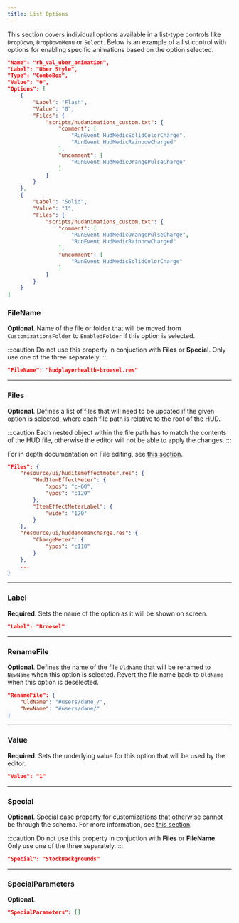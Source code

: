 ```yaml
---
title: List Options
---
```


This section covers individual options available in a list-type controls like `DropDown`, `DropDownMenu` or `Select`. Below is an example of a list control with options for enabling specific animations based on the option selected.

```json
"Name": "rh_val_uber_animation",
"Label": "Uber Style",
"Type": "ComboBox",
"Value": "0",
"Options": [
	{
		"Label": "Flash",
		"Value": "0",
		"Files": {
			"scripts/hudanimations_custom.txt": {
				"comment": [
					"RunEvent HudMedicSolidColorCharge",
					"RunEvent HudMedicRainbowCharged"
				],
				"uncomment": [
					"RunEvent HudMedicOrangePulseCharge"
				]
			}
		}
	},
	{
		"Label": "Solid",
		"Value": "1",
		"Files": {
			"scripts/hudanimations_custom.txt": {
				"comment": [
					"RunEvent HudMedicOrangePulseCharge",
					"RunEvent HudMedicRainbowCharged"
				],
				"uncomment": [
					"RunEvent HudMedicSolidColorCharge"
				]
			}
		}
	}
]
```

### FileName

**Optional**. Name of the file or folder that will be moved from `CustomizationsFolder` to `EnabledFolder` if this option is selected.

:::caution
Do not use this property in conjuction with **Files** or **Special**. Only use one of the three separately.
:::

```json
"FileName": "hudplayerhealth-broesel.res"
```

---


### Files

**Optional**. Defines a list of files that will need to be updated if the given option is selected, where each file path is relative to the root of the HUD.

:::caution
Each nested object within the file path has to match the contents of the HUD file, otherwise the editor will not be able to apply the changes.
:::

For in depth documentation on File editing, see [this section][docs-files].

```json
"Files": {
	"resource/ui/huditemeffectmeter.res": {
		"HudItemEffectMeter": {
			"xpos": "c-60",
			"ypos": "c120"
		},
		"ItemEffectMeterLabel": {
			"wide": "120"
		}
	},
	"resource/ui/huddemomancharge.res": {
		"ChargeMeter": {
			"ypos": "c110"
		}
	},
	...
}
```

---

### Label

**Required**. Sets the name of the option as it will be shown on screen.

```json
"Label": "Broesel"
```

---

### RenameFile

**Optional**. Defines the name of the file `OldName` that will be renamed to `NewName` when this option is selected. Revert the file name back to `OldName` when this option is deselected.

```json
"RenameFile": {
	"OldName": "#users/dane_/",
	"NewName": "#users/dane/"
}
```

---

### Value

**Required**. Sets the underlying value for this option that will be used by the editor.

```json
"Value": "1"
```

---

### Special

**Optional**. Special case property for customizations that otherwise cannot be through the schema. For more information, see [this section][docs-special].

:::caution
Do not use this property in conjuction with **Files** or **FileName**. Only use one of the three separately.
:::

```json
"Special": "StockBackgrounds"
```

---

### SpecialParameters

**Optional**.

```json
"SpecialParameters": []
```

<!-- MARKDOWN LINKS -->
[docs-special]: http://www.criticalflaw.ca/TF2HUD.Editor/json/special/
[docs-files]: http://www.criticalflaw.ca/TF2HUD.Editor/json/files/
